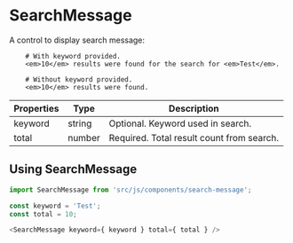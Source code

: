 # SearchMessage

A control to display search message:

```
    # With keyword provided.
    <em>10</em> results were found for the search for <em>Test</em>.

    # Without keyword provided.
    <em>10</em> results were found.
```

Properties |  Type  | Description
-----------|--------|------------
keyword    | string | Optional. Keyword used in search.
total      | number | Required. Total result count from search.

## Using SearchMessage

```js
import SearchMessage from 'src/js/components/search-message';

const keyword = 'Test';
const total = 10;

<SearchMessage keyword={ keyword } total={ total } />
```
